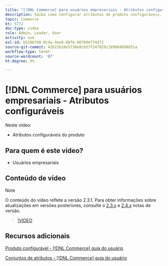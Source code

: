 ```yaml
---
title: "[!DNL Commerce] para usuários empresariais - Atributos configuráveis"
description: Saiba como configurar atributos de produto configuráveis.
topic: Commerce
kt: 5772
doc-type: video
role: Admin, Leader, User
activity: use
exl-id: b528b7d8-0cda-4ee0-88f6-90789e774472
source-git-commit: 42622b18e5738e8cb57f247029c189884698851a
workflow-type: tm+mt
source-wordcount: '87'
ht-degree: 0%

---
```


# [!DNL Commerce] para usuários empresariais - Atributos configuráveis

Neste vídeo:

- Atributos configuráveis do produto

## Para quem é este vídeo?

- Usuários empresariais

## Conteúdo de vídeo

>[!NOTE]
>
>O conteúdo do vídeo reflete a versão 2.3.1. Para obter informações sobre atualizações em versões posteriores, consulte o [ 2.3.x](https://devdocs.magento.com/guides/v2.3/release-notes/bk-release-notes.html) e [2.4.x](https://devdocs.magento.com/guides/v2.4/release-notes/bk-release-notes.html) notas de versão.

>[!VIDEO](https://video.tv.adobe.com/v/35957?quality=12&learn=on)

## Recursos adicionais

[Produto configurável - [!DNL Commerce] guia do usuário](https://docs.magento.com/user-guide/catalog/product-create-configurable.html)

[Conjuntos de atributos - [!DNL Commerce] guia do usuário](https://docs.magento.com/user-guide/stores/attribute-sets.html)
